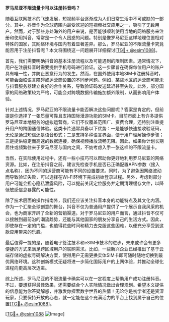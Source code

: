 **罗马尼亚不限流量卡可以注册抖音吗？**

随着互联网技术的飞速发展，短视频平台逐渐成为人们日常生活中不可或缺的一部分。其中，抖音作为全球范围内最受欢迎的短视频社交应用之一，吸引了无数用户。然而，对于那些身处海外的用户来说，是否能够顺利使用当地的网络服务来注册和使用抖音，常常是一个令人困惑的问题。特别是像罗马尼亚这样地理位置相对特殊的国家，其网络环境与国内有着显著差异。那么，罗马尼亚的不限流量卡究竟能否用于注册抖音呢？本文将围绕这一问题展开详细探讨[[TG💪+ @esim1088](https://t.me/s/esim1088)]。

首先，我们需要明确抖音的基本注册流程以及可能遇到的限制因素。通常情况下，用户在注册抖音时需要提供手机号码进行验证。这一步骤旨在确保每位用户的账户具有唯一性，并防止恶意行为的发生。然而，在国外使用本地SIM卡注册抖音时，可能会面临语言障碍或运营商设置的不同步问题。例如，某些地区的运营商可能未与抖音服务器建立良好的合作关系，导致验证码发送延迟甚至失败。此外，部分国家的网络政策较为严格，可能会对跨境数据传输施加额外限制，从而影响用户体验。

针对上述情况，罗马尼亚的不限流量卡能否解决这些问题呢？答案是肯定的，但前提是你选择了一张质量可靠且支持国际漫游功能的SIM卡。目前市面上有许多提供罗马尼亚本地服务的虚拟运营商，它们不仅覆盖范围广、资费合理，还特别注重提升用户的跨国通信体验。这类卡片通常具备以下优势：一是能够快速接收验证码，无论是通过短信还是语音形式；二是支持多种语言界面，便于用户理解操作步骤；三是提供稳定而高速的数据连接，确保视频播放流畅无阻。因此，如果你计划长期居住或频繁往来于罗马尼亚与国内之间，不妨考虑入手一张这样的不限流量卡。

当然，在实际使用过程中，还有一些小技巧可以帮助你更好地利用罗马尼亚的网络资源。比如，在注册抖音之前，建议先检查手机是否已正确配置APN参数（接入点名称），因为不同的运营商可能有不同的设置要求。同时，为了避免因网络波动而导致验证失败，可以选择在Wi-Fi环境下完成初始登录过程。另外，考虑到部分用户可能会担心隐私泄露风险，可以提前关闭定位服务并定期清理缓存文件，以降低敏感信息暴露的可能性。

除了技术层面的操作指南外，我们还应该关注抖音本身的功能特点及其文化内涵。作为一个汇聚全球创意的舞台，抖音不仅为普通用户提供了一个展示自我风采的机会，也为商家开辟了全新的营销渠道。对于罗马尼亚的用户而言，通过抖音不仅可以接触到最前沿的潮流趋势，还能与其他国家的朋友分享自己的生活方式。因此，即使存在一定的门槛，也值得花些时间和精力去克服这些困难，以便充分享受到这款应用带来的乐趣。

最后值得一提的是，随着电子签注技术和eSIM卡技术的进步，未来或许会有更多便捷的方式来满足跨区域用户的联网需求。比如，一些新兴企业已经推出了基于云端存储的虚拟号码解决方案，使得用户无需更换实体SIM卡即可随时随地切换到最优网络环境。这种创新模式无疑将进一步简化国际用户的上网体验，并推动全球化进程向更高层次迈进。

综上所述，罗马尼亚的不限流量卡确实可以在一定程度上帮助用户成功注册抖音。不过，要想获得最佳效果，还需要结合个人实际情况做出合理规划。希望本文提供的信息能为你答疑解惑，并激发你探索数字世界的热情！无论你是初学者还是资深玩家，只要保持开放的心态，就一定能在这个充满活力的平台上找到属于自己的位置[[TG💪+ @esim1088](https://t.me/s/esim1088)]。

[[TG💪+ @esim1088](https://t.me/s/esim1088) ![Image](https://i.postimg.cc/4NQfJmqS/Snipaste-2025-05-13-00-14-12.png)]
